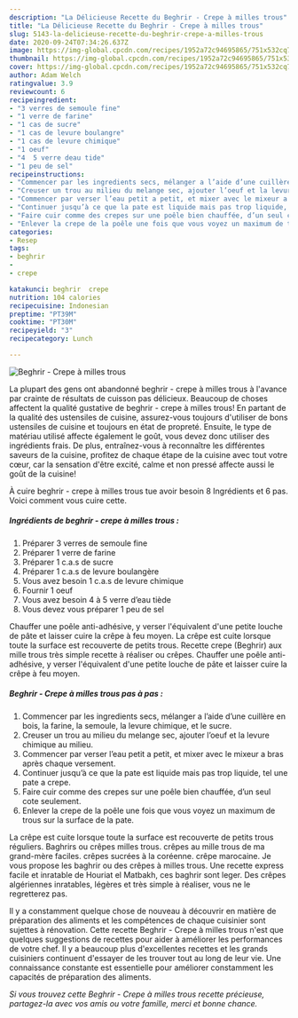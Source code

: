 ```yaml
---
description: "La Délicieuse Recette du Beghrir - Crepe à milles trous"
title: "La Délicieuse Recette du Beghrir - Crepe à milles trous"
slug: 5143-la-delicieuse-recette-du-beghrir-crepe-a-milles-trous
date: 2020-09-24T07:34:26.637Z
image: https://img-global.cpcdn.com/recipes/1952a72c94695865/751x532cq70/beghrir-crepe-a-milles-trous-photo-principale-de-la-recette.jpg
thumbnail: https://img-global.cpcdn.com/recipes/1952a72c94695865/751x532cq70/beghrir-crepe-a-milles-trous-photo-principale-de-la-recette.jpg
cover: https://img-global.cpcdn.com/recipes/1952a72c94695865/751x532cq70/beghrir-crepe-a-milles-trous-photo-principale-de-la-recette.jpg
author: Adam Welch
ratingvalue: 3.9
reviewcount: 6
recipeingredient:
- "3 verres de semoule fine"
- "1 verre de farine"
- "1 cas de sucre"
- "1 cas de levure boulangre"
- "1 cas de levure chimique"
- "1 oeuf"
- "4  5 verre deau tide"
- "1 peu de sel"
recipeinstructions:
- "Commencer par les ingredients secs, mélanger a l’aide d’une cuillère en bois, la farine, la semoule, la levure chimique, et le sucre."
- "Creuser un trou au milieu du melange sec, ajouter l’oeuf et la levure chimique au milieu."
- "Commencer par verser l’eau petit a petit, et mixer avec le mixeur a bras après chaque versement."
- "Continuer jusqu’à ce que la pate est liquide mais pas trop liquide, tel une pate a crepe."
- "Faire cuir comme des crepes sur une poêle bien chauffée, d’un seul cote seulement."
- "Enlever la crepe de la poêle une fois que vous voyez un maximum de trous sur la surface de la pate."
categories:
- Resep
tags:
- beghrir
- 
- crepe

katakunci: beghrir  crepe 
nutrition: 104 calories
recipecuisine: Indonesian
preptime: "PT39M"
cooktime: "PT30M"
recipeyield: "3"
recipecategory: Lunch

---
```



![Beghrir - Crepe à milles trous](https://img-global.cpcdn.com/recipes/1952a72c94695865/751x532cq70/beghrir-crepe-a-milles-trous-photo-principale-de-la-recette.jpg)

La plupart des gens ont abandonné beghrir - crepe à milles trous à l'avance par crainte de résultats de cuisson pas délicieux. Beaucoup de choses affectent la qualité gustative de beghrir - crepe à milles trous! En partant de la qualité des ustensiles de cuisine, assurez-vous toujours d'utiliser de bons ustensiles de cuisine et toujours en état de propreté. Ensuite, le type de matériau utilisé affecte également le goût, vous devez donc utiliser des ingrédients frais. De plus, entraînez-vous à reconnaître les différentes saveurs de la cuisine, profitez de chaque étape de la cuisine avec tout votre cœur, car la sensation d'être excité, calme et non pressé affecte aussi le goût de la cuisine!

<!--inarticleads1-->

À cuire beghrir - crepe à milles trous tue avoir besoin 8 Ingrédients et 6 pas. Voici comment vous cuire cette.

##### Ingrédients de beghrir - crepe à milles trous :

1. Préparer 3 verres de semoule fine
1. Préparer 1 verre de farine
1. Préparer 1 c.a.s de sucre
1. Préparer 1 c.a.s de levure boulangère
1. Vous avez besoin 1 c.a.s de levure chimique
1. Fournir 1 oeuf
1. Vous avez besoin 4 à 5 verre d’eau tiède
1. Vous devez vous préparer 1 peu de sel


Chauffer une poêle anti-adhésive, y verser l&#39;équivalent d&#39;une petite louche de pâte et laisser cuire la crêpe à feu moyen. La crêpe est cuite lorsque toute la surface est recouverte de petits trous. Recette crepe (Beghrir) aux mille trous très simple recette à réaliser ou crêpes. Chauffer une poêle anti-adhésive, y verser l&#39;équivalent d&#39;une petite louche de pâte et laisser cuire la crêpe à feu moyen. 

<!--inarticleads2-->

##### Beghrir - Crepe à milles trous pas à pas :

1. Commencer par les ingredients secs, mélanger a l’aide d’une cuillère en bois, la farine, la semoule, la levure chimique, et le sucre.
1. Creuser un trou au milieu du melange sec, ajouter l’oeuf et la levure chimique au milieu.
1. Commencer par verser l’eau petit a petit, et mixer avec le mixeur a bras après chaque versement.
1. Continuer jusqu’à ce que la pate est liquide mais pas trop liquide, tel une pate a crepe.
1. Faire cuir comme des crepes sur une poêle bien chauffée, d’un seul cote seulement.
1. Enlever la crepe de la poêle une fois que vous voyez un maximum de trous sur la surface de la pate.


La crêpe est cuite lorsque toute la surface est recouverte de petits trous réguliers. Baghrirs ou crêpes milles trous. crêpes au mille trous de ma grand-mère faciles. crêpes sucrées à la coréenne. crêpe marocaine. Je vous propose les baghrir ou des crêpes à milles trous. Une recette express facile et inratable de Houriat el Matbakh, ces baghrir sont leger. Des crêpes algériennes inratables, légères et très simple à réaliser, vous ne le regretterez pas. 

<!--inarticleads1-->

<p>
Il y a constamment quelque chose de nouveau à découvrir en matière de préparation des aliments et les compétences de chaque cuisinier sont sujettes à rénovation. Cette recette Beghrir - Crepe à milles trous n'est que quelques suggestions de recettes pour aider à améliorer les performances de votre chef. Il y a beaucoup plus d'excellentes recettes et les grands cuisiniers continuent d'essayer de les trouver tout au long de leur vie. Une connaissance constante est essentielle pour améliorer constamment les capacités de préparation des aliments.
</p>

<p>
<i>Si vous trouvez cette Beghrir - Crepe à milles trous recette précieuse, partagez-la avec vos amis ou votre famille, merci et bonne chance.</i>
</p>
